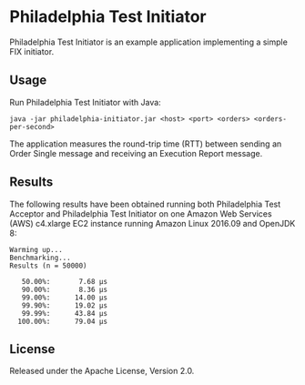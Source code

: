 # Philadelphia Test Initiator

Philadelphia Test Initiator is an example application implementing a simple
FIX initiator.

## Usage

Run Philadelphia Test Initiator with Java:

```
java -jar philadelphia-initiator.jar <host> <port> <orders> <orders-per-second>
```

The application measures the round-trip time (RTT) between sending an Order
Single message and receiving an Execution Report message.

## Results

The following results have been obtained running both Philadelphia Test
Acceptor and Philadelphia Test Initiator on one Amazon Web Services (AWS)
c4.xlarge EC2 instance running Amazon Linux 2016.09 and OpenJDK 8:

```
Warming up...
Benchmarking...
Results (n = 50000)

   50.00%:       7.68 µs
   90.00%:       8.36 µs
   99.00%:      14.00 µs
   99.90%:      19.02 µs
   99.99%:      43.84 µs
  100.00%:      79.04 µs
```

## License

Released under the Apache License, Version 2.0.
